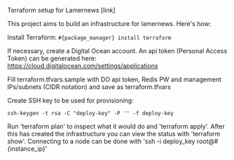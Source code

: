 Terraform setup for Lamernews [link]

This project aims to build an infrastructure for lamernews. Here's how:

Install Terraform:
```#{package_manager} install terraform```

If necessary, create a Digital Ocean account. An api token (Personal Access Token) can be generated here:
https://cloud.digitalocean.com/settings/applications

Fill terraform.tfvars.sample with DO api token, Redis PW and management IPs/subnets (CIDR notation) and save as terraform.tfvars

Create SSH key to be used for provisioning:

```ssh-keygen -t rsa -C "deploy-key" -P '' -f deploy-key```

Run 'terraform plan' to inspect what it would do and 'terraform apply'. After this has created the infrastructure you can view the status with 'terraform show'. Connecting to a node can be done with 'ssh -i deploy_key root@#{instance_ip}' 
